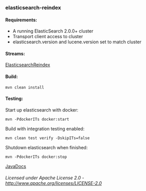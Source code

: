 ### elasticsearch-reindex

#### Requirements:
 - A running ElasticSearch 2.0.0+ cluster
 - Transport client access to cluster
 - elasticsearch.version and lucene.version set to match cluster

#### Streams:

<a href="ElasticsearchReindex.html" target="_self">ElasticsearchReindex</a>

#### Build:

    mvn clean install

#### Testing:

Start up elasticsearch with docker:
     
    mvn -PdockerITs docker:start
 
Build with integration testing enabled:
 
    mvn clean test verify -DskipITs=false
 
Shutdown elasticsearch when finished:
 
    mvn -PdockerITs docker:stop
    
[JavaDocs](apidocs/index.html "JavaDocs")

###### Licensed under Apache License 2.0 - http://www.apache.org/licenses/LICENSE-2.0